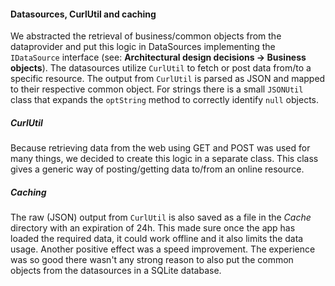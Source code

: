 
#### Datasources, CurlUtil and caching

We abstracted the retrieval of business/common objects from the dataprovider and put this logic in DataSources implementing the `IDataSource` interface (see: **Architectural design decisions → Business objects**). The datasources utilize `CurlUtil` to fetch or post data from/to a specific resource. The output from `CurlUtil` is parsed as JSON and mapped to their respective common object. For strings there is a small `JSONUtil` class that expands the `optString` method to correctly identify `null` objects.

##### CurlUtil

Because retrieving data from the web using GET and POST was used for many things, we decided to create this logic in a separate class. This class gives a generic way of posting/getting data to/from an online resource. 

##### Caching

The raw (JSON) output from `CurlUtil` is also saved as a file in the *Cache* directory with an expiration of 24h. This made sure once the app has loaded the required data, it could work offline and it also limits the data usage. 
Another positive effect was a speed improvement. The experience was so good there wasn't any strong reason to also put the common objects from the datasources in a SQLite database.
